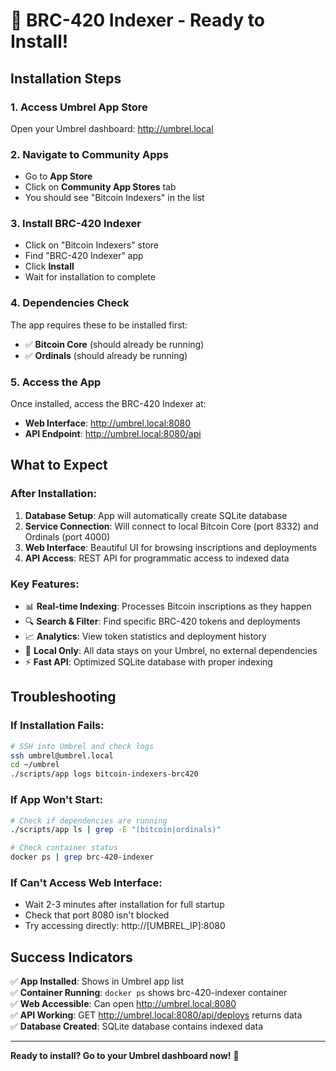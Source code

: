 # 🚀 BRC-420 Indexer - Ready to Install!

## Installation Steps

### 1. Access Umbrel App Store
Open your Umbrel dashboard: http://umbrel.local

### 2. Navigate to Community Apps
- Go to **App Store**
- Click on **Community App Stores** tab
- You should see "Bitcoin Indexers" in the list

### 3. Install BRC-420 Indexer
- Click on "Bitcoin Indexers" store
- Find "BRC-420 Indexer" app
- Click **Install**
- Wait for installation to complete

### 4. Dependencies Check
The app requires these to be installed first:
- ✅ **Bitcoin Core** (should already be running)
- ✅ **Ordinals** (should already be running)

### 5. Access the App
Once installed, access the BRC-420 Indexer at:
- **Web Interface**: http://umbrel.local:8080
- **API Endpoint**: http://umbrel.local:8080/api

## What to Expect

### After Installation:
1. **Database Setup**: App will automatically create SQLite database
2. **Service Connection**: Will connect to local Bitcoin Core (port 8332) and Ordinals (port 4000)
3. **Web Interface**: Beautiful UI for browsing inscriptions and deployments
4. **API Access**: REST API for programmatic access to indexed data

### Key Features:
- 📊 **Real-time Indexing**: Processes Bitcoin inscriptions as they happen
- 🔍 **Search & Filter**: Find specific BRC-420 tokens and deployments
- 📈 **Analytics**: View token statistics and deployment history
- 🔗 **Local Only**: All data stays on your Umbrel, no external dependencies
- ⚡ **Fast API**: Optimized SQLite database with proper indexing

## Troubleshooting

### If Installation Fails:
```bash
# SSH into Umbrel and check logs
ssh umbrel@umbrel.local
cd ~/umbrel
./scripts/app logs bitcoin-indexers-brc420
```

### If App Won't Start:
```bash
# Check if dependencies are running
./scripts/app ls | grep -E "(bitcoin|ordinals)"

# Check container status
docker ps | grep brc-420-indexer
```

### If Can't Access Web Interface:
- Wait 2-3 minutes after installation for full startup
- Check that port 8080 isn't blocked
- Try accessing directly: http://[UMBREL_IP]:8080

## Success Indicators

✅ **App Installed**: Shows in Umbrel app list  
✅ **Container Running**: `docker ps` shows brc-420-indexer container  
✅ **Web Accessible**: Can open http://umbrel.local:8080  
✅ **API Working**: GET http://umbrel.local:8080/api/deploys returns data  
✅ **Database Created**: SQLite database contains indexed data  

---

**Ready to install? Go to your Umbrel dashboard now!** 🎯

